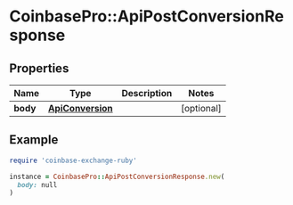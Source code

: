 # CoinbasePro::ApiPostConversionResponse

## Properties

| Name | Type | Description | Notes |
| ---- | ---- | ----------- | ----- |
| **body** | [**ApiConversion**](ApiConversion.md) |  | [optional] |

## Example

```ruby
require 'coinbase-exchange-ruby'

instance = CoinbasePro::ApiPostConversionResponse.new(
  body: null
)
```

